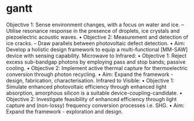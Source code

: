 # gantt


Objective 1: Sense environment changes, with a focus on water and ice.
– Utilise resonance response in the presence of droplets, ice crystals and piezoelectric
acoustic waves.
• Objective 2: Measurement and detection of ice cracks.
– Draw parallels between photovoltaic defect detection.
• Aim: Develop a holistic design framework to equip a multi-functional [MM-SAW] device
with sensing capability.
Microwave to Infrared:
• Objective 1: Reject excess sub-bandgap photons by employing pass and stop bands;
passive cooling.
• Objective 2: Implement active thermal capture for thermoelectric conversion through
photon recycling.
• Aim: Expand the framework - design, fabrication, characterisation.
Infrared to Visible:
• Objective 1: Simulate enhanced photovoltaic efficiency through enhanced light absorption,
amorphous silicon is a suitable device-coupling-candidate.
• Objective 2: Investigate feasibility of enhanced efficiency through light capture and
(non-lossy) frequency conversion processes i.e. SHG.
• Aim: Expand the framework - exploration and design.
